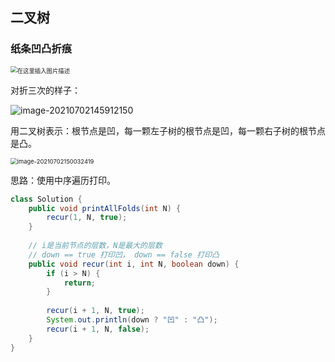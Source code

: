 ## 二叉树

### 纸条凹凸折痕

<img src="https://img-blog.csdnimg.cn/20210321193340605.png?x-oss-process=image/watermark,type_ZmFuZ3poZW5naGVpdGk,shadow_10,text_aHR0cHM6Ly9ibG9nLmNzZG4ubmV0L1ZhbkdvdG9CaWxpYmlsaQ==,size_16,color_FFFFFF,t_70" alt="在这里插入图片描述" style="zoom: 67%;" />

对折三次的样子：

![image-20210702145912150](https://gitee.com/njuxyf/PictureBed/raw/master/CS-Notes/image-20210702145912150.png)

用二叉树表示：根节点是凹，每一颗左子树的根节点是凹，每一颗右子树的根节点是凸。

<img src="https://gitee.com/njuxyf/PictureBed/raw/master/CS-Notes/image-20210702150032419.png" alt="image-20210702150032419" style="zoom: 67%;" />

思路：使用中序遍历打印。

```java
class Solution {
    public void printAllFolds(int N) {
        recur(1, N, true);
    }
    
    // i是当前节点的层数，N是最大的层数
    // down == true 打印凹， down == false 打印凸
    public void recur(int i, int N, boolean down) {
        if (i > N) {
            return;
        }
        
        recur(i + 1, N, true);
        System.out.println(down ? "凹" : "凸");
        recur(i + 1, N, false);
    }
}

```

